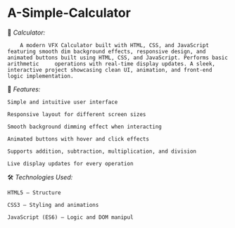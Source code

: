 # A-Simple-Calculator

🧮 *Calculator:*

        A modern VFX Calculator built with HTML, CSS, and JavaScript featuring smooth dim background effects, responsive design, and animated buttons built using HTML, CSS, and JavaScript. Performs basic arithmetic     operations with real-time display updates. A sleek, interactive project showcasing clean UI, animation, and front-end logic implementation.

🚀 *Features:*

    Simple and intuitive user interface

    Responsive layout for different screen sizes

    Smooth background dimming effect when interacting

    Animated buttons with hover and click effects

    Supports addition, subtraction, multiplication, and division

    Live display updates for every operation

🛠️ *Technologies Used:*

    HTML5 – Structure

    CSS3 – Styling and animations

    JavaScript (ES6) – Logic and DOM manipul
